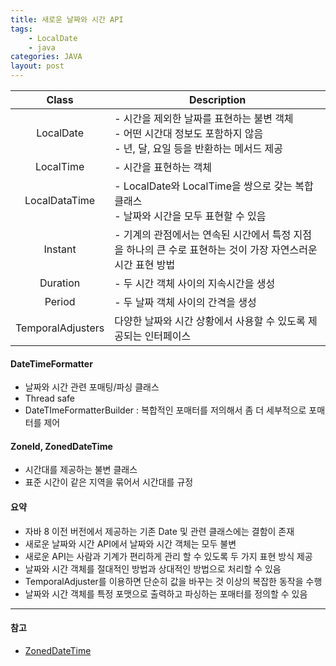 ```yaml
---
title: 새로운 날짜와 시간 API 
tags: 
    - LocalDate
    - java
categories: JAVA
layout: post
---
```


Class | Description
:---: | ---
LocalDate | - 시간을 제외한 날짜를 표현하는 불변 객체<br/>- 어떤 시간대 정보도 포함하지 않음<br/>- 년, 달, 요일 등을 반환하는 메서드 제공
LocalTime | - 시간을 표현하는 객체
LocalDataTime | - LocalDate와 LocalTime을 쌍으로 갖는 복합 클래스<br/>- 날짜와 시간을 모두 표현할 수 있음
Instant | - 기계의 관점에서는 연속된 시간에서 특정 지점을 하나의 큰 수로 표현하는 것이 가장 자연스러운 시간 표현 방법
Duration | - 두 시간 객체 사이의 지속시간을 생성
Period | - 두 날짜 객체 사이의 간격을 생성
TemporalAdjusters | 다양한 날짜와 시간 상황에서 사용할 수 있도록 제공되는 인터페이스

#### DateTimeFormatter
- 날짜와 시간 관련 포매팅/파싱 클래스
- Thread safe
- DateTImeFormatterBuilder : 복합적인 포매터를 저의해서 좀 더 세부적으로 포매터를 제어

#### ZoneId, ZonedDateTime
- 시간대를 제공하는 불변 클래스
- 표준 시간이 같은 지역을 묶어서 시간대를 규정


#### 요약
- 자바 8 이전 버전에서 제공하는 기존 Date 및 관련 클래스에는 결함이 존재
- 새로운 날짜와 시간 API에서 날짜와 시간 객체는 모두 불변
- 새로운 API는 사람과 기계가 편리하게 관리 할 수 있도록 두 가지 표현 방식 제공
- 날짜와 시간 객체를 절대적인 방법과 상대적인 방법으로 처리할 수 있음
- TemporalAdjuster를 이용하면 단순히 값을 바꾸는 것 이상의 복잡한 동작을 수행
- 날짜와 시간 객체를 특정 포맷으로 출력하고 파싱하는 포매터를 정의할 수 있음 


---
#### 참고
* [ZonedDateTime](https://www.daleseo.com/java8-zoned-date-time/)





